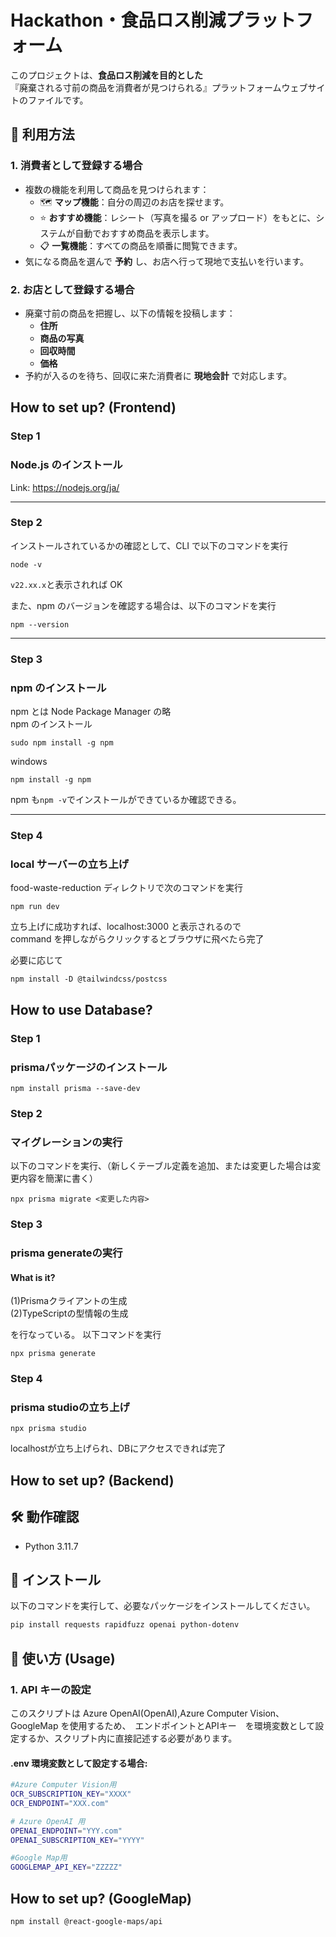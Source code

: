 # Hackathon・食品ロス削減プラットフォーム

このプロジェクトは、**食品ロス削減を目的とした**  
『廃棄される寸前の商品を消費者が見つけられる』プラットフォームウェブサイトのファイルです。

## 🚀 利用方法

### 1. 消費者として登録する場合  
- 複数の機能を利用して商品を見つけられます：  
  - 🗺 **マップ機能**：自分の周辺のお店を探せます。  
  - ⭐ **おすすめ機能**：レシート（写真を撮る or アップロード）をもとに、システムが自動でおすすめ商品を表示します。  
  - 📋 **一覧機能**：すべての商品を順番に閲覧できます。  
- 気になる商品を選んで **予約** し、お店へ行って現地で支払いを行います。

### 2. お店として登録する場合  
- 廃棄寸前の商品を把握し、以下の情報を投稿します：  
  - **住所**  
  - **商品の写真**  
  - **回収時間**  
  - **価格**  
- 予約が入るのを待ち、回収に来た消費者に **現地会計** で対応します。


## How to set up? (Frontend)

### Step 1

### Node.js のインストール

Link: https://nodejs.org/ja/

---

### Step 2

インストールされているかの確認として、CLI で以下のコマンドを実行

```
node -v
```

`v22.xx.x`と表示されれば OK

また、npm のバージョンを確認する場合は、以下のコマンドを実行

```
npm --version
```

---

### Step 3

### npm のインストール

npm とは Node Package Manager の略  
npm のインストール

```
sudo npm install -g npm
```

windows

```
npm install -g npm
```

npm も`npm -v`でインストールができているか確認できる。

---

### Step 4

### local サーバーの立ち上げ

food-waste-reduction ディレクトリで次のコマンドを実行

```
npm run dev
```

立ち上げに成功すれば、localhost:3000 と表示されるので  
command を押しながらクリックするとブラウザに飛べたら完了


必要に応じて
```
npm install -D @tailwindcss/postcss
```

## How to use Database?

### Step 1

### prismaパッケージのインストール

```
npm install prisma --save-dev
```

### Step 2

### マイグレーションの実行

以下のコマンドを実行、（新しくテーブル定義を追加、または変更した場合は変更内容を簡潔に書く）
```
npx prisma migrate <変更した内容>
```

### Step 3

### prisma generateの実行
#### What is it?

(1)Prismaクライアントの生成  
(2)TypeScriptの型情報の生成

を行なっている。
以下コマンドを実行
```
npx prisma generate
```

### Step 4

### prisma studioの立ち上げ

```
npx prisma studio
```
localhostが立ち上げられ、DBにアクセスできれば完了

## How to set up? (Backend)

## 🛠 動作確認

- Python 3.11.7

## 🚀 インストール

以下のコマンドを実行して、必要なパッケージをインストールしてください。

```sh
pip install requests rapidfuzz openai python-dotenv
```

## 📌 使い方 (Usage)

### 1. API キーの設定

このスクリプトは Azure OpenAI(OpenAI),Azure Computer Vision、GoogleMap を使用するため、　エンドポイントとAPIキー　を環境変数として設定するか、スクリプト内に直接記述する必要があります。

#### .env 環境変数として設定する場合:

```sh
#Azure Computer Vision用
OCR_SUBSCRIPTION_KEY="XXXX"
OCR_ENDPOINT="XXX.com"

# Azure OpenAI 用
OPENAI_ENDPOINT="YYY.com"
OPENAI_SUBSCRIPTION_KEY="YYYY"

#Google Map用
GOOGLEMAP_API_KEY="ZZZZZ"
```

## How to set up? (GoogleMap)
```sh
npm install @react-google-maps/api
```


